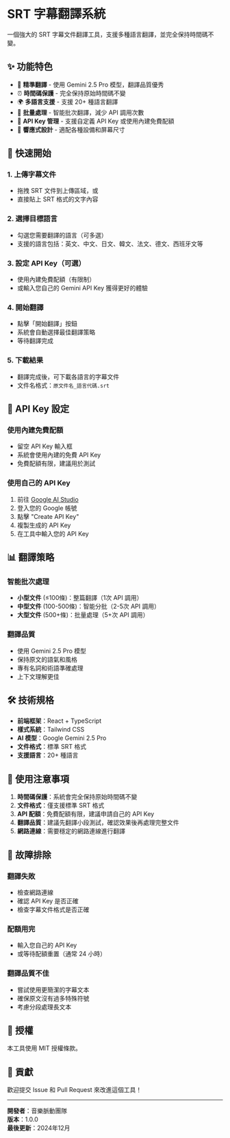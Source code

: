 # SRT 字幕翻譯系統

一個強大的 SRT 字幕文件翻譯工具，支援多種語言翻譯，並完全保持時間碼不變。

## ✨ 功能特色

- 🎯 **精準翻譯** - 使用 Gemini 2.5 Pro 模型，翻譯品質優秀
- ⏰ **時間碼保護** - 完全保持原始時間碼不變
- 🌍 **多語言支援** - 支援 20+ 種語言翻譯
- 📁 **批量處理** - 智能批次翻譯，減少 API 調用次數
- 🔑 **API Key 管理** - 支援自定義 API Key 或使用內建免費配額
- 📱 **響應式設計** - 適配各種設備和屏幕尺寸

## 🚀 快速開始

### 1. 上傳字幕文件
- 拖拽 SRT 文件到上傳區域，或
- 直接貼上 SRT 格式的文字內容

### 2. 選擇目標語言
- 勾選您需要翻譯的語言（可多選）
- 支援的語言包括：英文、中文、日文、韓文、法文、德文、西班牙文等

### 3. 設定 API Key（可選）
- 使用內建免費配額（有限制）
- 或輸入您自己的 Gemini API Key 獲得更好的體驗

### 4. 開始翻譯
- 點擊「開始翻譯」按鈕
- 系統會自動選擇最佳翻譯策略
- 等待翻譯完成

### 5. 下載結果
- 翻譯完成後，可下載各語言的字幕文件
- 文件名格式：`原文件名_語言代碼.srt`

## 🔑 API Key 設定

### 使用內建免費配額
- 留空 API Key 輸入框
- 系統會使用內建的免費 API Key
- 免費配額有限，建議用於測試

### 使用自己的 API Key
1. 前往 [Google AI Studio](https://aistudio.google.com/apikey)
2. 登入您的 Google 帳號
3. 點擊 "Create API Key"
4. 複製生成的 API Key
5. 在工具中輸入您的 API Key

## 📊 翻譯策略

### 智能批次處理
- **小型文件** (≤100條)：整篇翻譯（1次 API 調用）
- **中型文件** (100-500條)：智能分批（2-5次 API 調用）
- **大型文件** (500+條)：批量處理（5+次 API 調用）

### 翻譯品質
- 使用 Gemini 2.5 Pro 模型
- 保持原文的語氣和風格
- 專有名詞和術語準確處理
- 上下文理解更佳

## 🛠️ 技術規格

- **前端框架**：React + TypeScript
- **樣式系統**：Tailwind CSS
- **AI 模型**：Google Gemini 2.5 Pro
- **文件格式**：標準 SRT 格式
- **支援語言**：20+ 種語言

## 📝 使用注意事項

1. **時間碼保護**：系統會完全保持原始時間碼不變
2. **文件格式**：僅支援標準 SRT 格式
3. **API 配額**：免費配額有限，建議申請自己的 API Key
4. **翻譯品質**：建議先翻譯小段測試，確認效果後再處理完整文件
5. **網路連線**：需要穩定的網路連線進行翻譯

## 🔧 故障排除

### 翻譯失敗
- 檢查網路連線
- 確認 API Key 是否正確
- 檢查字幕文件格式是否正確

### 配額用完
- 輸入您自己的 API Key
- 或等待配額重置（通常 24 小時）

### 翻譯品質不佳
- 嘗試使用更簡潔的字幕文本
- 確保原文沒有過多特殊符號
- 考慮分段處理長文本

## 📄 授權

本工具使用 MIT 授權條款。

## 🤝 貢獻

歡迎提交 Issue 和 Pull Request 來改進這個工具！

---

**開發者**：音樂脈動團隊  
**版本**：1.0.0  
**最後更新**：2024年12月


